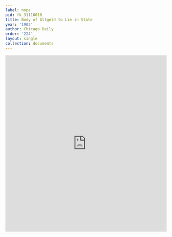 ```yaml
---
label: nope
pid: fk_31110018
title: Body of Altgeld to Lie in State
year: '1902'
author: Chicago Daily
order: '224'
layout: single
collection: documents
---
```

<iframe src="https://northwestern.app.box.com/embed/s/myekvc80bi7lxvhru6psb9q26yrdee8t?sortColumn=date&view=list" width="100%" height="550" frameborder="0" allowfullscreen webkitallowfullscreen msallowfullscreen></iframe>

